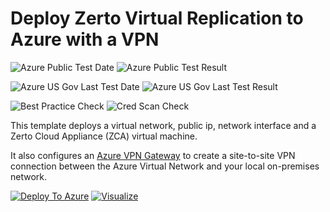 # Deploy Zerto Virtual Replication to Azure with a VPN

![Azure Public Test Date](https://azurequickstartsservice.blob.core.windows.net/badges/201-zerto-zca-vpn/PublicLastTestDate.svg)
![Azure Public Test Result](https://azurequickstartsservice.blob.core.windows.net/badges/201-zerto-zca-vpn/PublicDeployment.svg)

![Azure US Gov Last Test Date](https://azurequickstartsservice.blob.core.windows.net/badges/201-zerto-zca-vpn/FairfaxLastTestDate.svg)
![Azure US Gov Last Test Result](https://azurequickstartsservice.blob.core.windows.net/badges/201-zerto-zca-vpn/FairfaxDeployment.svg)

![Best Practice Check](https://azurequickstartsservice.blob.core.windows.net/badges/201-zerto-zca-vpn/BestPracticeResult.svg)
![Cred Scan Check](https://azurequickstartsservice.blob.core.windows.net/badges/201-zerto-zca-vpn/CredScanResult.svg)

This template deploys a virtual network, public ip, network interface and a Zerto Cloud Appliance (ZCA) virtual machine.

It also configures an [Azure VPN Gateway](https://docs.microsoft.com/en-us/azure/vpn-gateway/vpn-gateway-howto-site-to-site-resource-manager-portal) to create a site-to-site VPN connection between the Azure Virtual Network and your local on-premises network.

[![Deploy To Azure](https://raw.githubusercontent.com/fathym-it/azure-quickstart-templates/master/1-CONTRIBUTION-GUIDE/images/deploytoazure.svg?sanitize=true)](https://portal.azure.com/#create/Microsoft.Template/uri/https%3A%2F%2Fraw.githubusercontent.com%2Ffathym-it%2Fazure-quickstart-templates%2Fmaster%2F201-zerto-zca-vpn%2Fazuredeploy.json)  [![Visualize](https://raw.githubusercontent.com/fathym-it/azure-quickstart-templates/master/1-CONTRIBUTION-GUIDE/images/visualizebutton.svg?sanitize=true)](http://armviz.io/#/?load=https%3A%2F%2Fraw.githubusercontent.com%2Ffathym-it%2Fazure-quickstart-templates%2Fmaster%2F201-zerto-zca-vpn%2Fazuredeploy.json)




